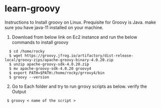 # learn-groovy

Instructions to Install groovy on Linux. Prequisite for Groovy is Java. make sure you have java-11 installed on your machine.

1. Download from below link on Ec2 instance and run the below commands to install groovy 
```````````````````````````````````````````````
  $ cd /home/rocky
  $ wget https://groovy.jfrog.io/artifactory/dist-release-local/groovy-zips/apache-groovy-binary-4.0.20.zip
  $ unzip apache-groovy-sdk-4.0.20.zip
  $ mv apache-groovy-sdk-4.0.20 groovy4
  $ export PATH=$PATH:/home/rocky/grrovy4/bin
  $ groovy --version
```````````````````````````````````````````````

2. Go to Each folder and try to run grrovy scripts as below. verify the Output 

````````````````````````````````````````
 $ groovy < name of the script > 
 
````````````````````````````````````````
